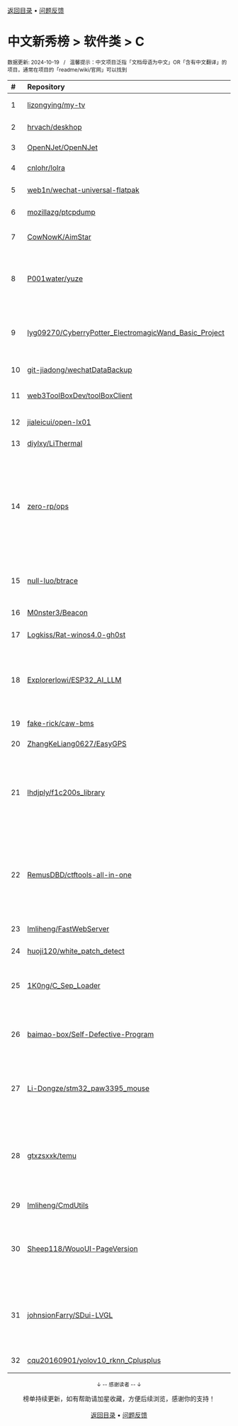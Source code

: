 <a href="https://gitee.com/GrowingGit/GitHub-Chinese-Top-Charts#github中文排行榜">返回目录</a> • <a href="/content/docs/feedback.md">问题反馈</a>

# 中文新秀榜 > 软件类 > C
<sub>数据更新: 2024-10-19&nbsp;&nbsp;&nbsp;/&nbsp;&nbsp;&nbsp;温馨提示：中文项目泛指「文档母语为中文」OR「含有中文翻译」的项目，通常在项目的「readme/wiki/官网」可以找到</sub>

|#|Repository|Description|Stars|Updated|Created|
|:-|:-|:-|:-|:-|:-|
|1|[lizongying/my-tv](https://github.com/lizongying/my-tv)|我的电视 电视直播软件，安装即可使用|29941|2024-06-20|2023-12-04|
|2|[hrvach/deskhop](https://github.com/hrvach/deskhop)|Fast Desktop Switching Device|6165|2024-09-14|2023-12-24|
|3|[OpenNJet/OpenNJet](https://github.com/OpenNJet/OpenNJet)|-|1153|2024-09-27|2024-04-02|
|4|[cnlohr/lolra](https://github.com/cnlohr/lolra)|Transmit LoRa Frames Without a Radio|668|2024-10-15|2024-03-25|
|5|[web1n/wechat-universal-flatpak](https://github.com/web1n/wechat-universal-flatpak)|Flatpak 打包微信 Linux Universal 版|666|2024-09-18|2024-03-08|
|6|[mozillazg/ptcpdump](https://github.com/mozillazg/ptcpdump)|Process-aware, eBPF-based tcpdump|503|2024-10-17|2024-04-05|
|7|[CowNowK/AimStar](https://github.com/CowNowK/AimStar)|Free and open-source external cheat for CS2, written in C++, working on Windows|480|2024-10-18|2023-11-28|
|8|[P001water/yuze](https://github.com/P001water/yuze)|A socksv5 proxy tool Written by CLang. 一款纯C实现的基于socks5协议的轻量内网穿透工具，支持ew的全部数据转发方式，支持跨平台使用|360|2024-06-27|2024-01-13|
|9|[lyg09270/CyberryPotter_ElectromagicWand_Basic_Project](https://github.com/lyg09270/CyberryPotter_ElectromagicWand_Basic_Project)|Cyberry Potter electromagic wand.的基础工程，可以使用不同的（法术）动作点亮LED，也可以根据自己的需求将LED修改为其他功能。|286|2024-09-13|2024-07-23|
|10|[git-jiadong/wechatDataBackup](https://github.com/git-jiadong/wechatDataBackup)|PC微信聊天记录数据导出工具|239|2024-09-22|2024-08-15|
|11|[web3ToolBoxDev/toolBoxClient](https://github.com/web3ToolBoxDev/toolBoxClient)|一步一步编写web3工具——Step-by-Step Development of Web3 Tools|203|2024-09-26|2024-02-27|
|12|[jialeicui/open-lx01](https://github.com/jialeicui/open-lx01)|小爱音箱mini定制固件   Let the Xiao Ai Speaker Mini free|196|2024-05-12|2024-01-23|
|13|[diylxy/LiThermal](https://github.com/diylxy/LiThermal)|基于海康4117的热成像相机|148|2024-10-16|2024-10-01|
|14|[zero-rp/ops](https://github.com/zero-rp/ops)|一款轻量级、高性能、功能强大的内网穿透代理服务器。支持tcp、udp、socks5、http等几乎所有流量转发，可用来访问内网网站、本地支付接口调试、ssh访问、远程桌面，内网dns解析、内网socks5代理等等……，并带有功能强大的web管理端。a lightweight, high-performance, powerful intranet penetration proxy server, ...|145|2024-10-09|2024-04-06|
|15|[null-luo/btrace](https://github.com/null-luo/btrace)|btrace：binder_transaction+eBPF+Golang实现通用的Android APP动态行为追踪工具|133|2024-06-15|2024-05-26|
|16|[M0nster3/Beacon](https://github.com/M0nster3/Beacon)|重构Beacon|132|2024-08-19|2024-05-09|
|17|[Logkiss/Rat-winos4.0-gh0st](https://github.com/Logkiss/Rat-winos4.0-gh0st)|免杀远控木马源码整理开源(银狐 winos 大灰狼  gh0st)  Rat |131|2024-10-17|2024-06-21|
|18|[Explorerlowi/ESP32_AI_LLM](https://github.com/Explorerlowi/ESP32_AI_LLM)|本项目使用esp32、esp32s3接入讯飞星火、豆包、chatgpt等大模型，实现语音对话聊天功能，支持语音唤醒、连续对话、音乐播放等功能，同时外接了一块显示屏实时显示对话的内容。|116|2024-09-25|2024-07-01|
|19|[fake-rick/caw-bms](https://github.com/fake-rick/caw-bms)|锂电池管理系统|114|2024-07-11|2023-12-23|
|20|[ZhangKeLiang0627/EasyGPS](https://github.com/ZhangKeLiang0627/EasyGPS)|基于ESP32S3的GPS定位器|91|2024-10-13|2024-06-14|
|21|[lhdjply/f1c200s_library](https://github.com/lhdjply/f1c200s_library)|该项目是为全志 F1C100S/F1C200S 所编写的库函数，编写风格模仿 STM32 标准库，使得从 STM32 过来的人更容易上手。项目已经移植了 cherryusb、fatfs、lvgl、rt-thread。|89|2024-05-20|2023-12-04|
|22|[RemusDBD/ctftools-all-in-one](https://github.com/RemusDBD/ctftools-all-in-one)|市场上虽然存在大量的网络安全工具和软件，但它们大多针对某一特定领域或功能，缺乏一个统一的、集成的、易于使用的综合工具平台。这导致参赛者在CTF竞赛中需要频繁切换不同的工具，不仅降低了工作效率，还增加了操作失误的风险。由gitee转发 ↓|86|2024-10-06|2024-07-07|
|23|[lmliheng/FastWebServer](https://github.com/lmliheng/FastWebServer)|专注转发静态资源web服务器|86|2024-05-28|2024-05-20|
|24|[huoji120/white_patch_detect](https://github.com/huoji120/white_patch_detect)|通杀检测基于白文件patch黑代码的免杀技术的后门|85|2024-08-03|2024-08-02|
|25|[1K0ng/C_Sep_Loader](https://github.com/1K0ng/C_Sep_Loader)|一个简单的远程分离的加载器,免杀国内大部分杀软(360 火绒 Windows Defender 金山毒霸 电脑管家)|80|2024-06-29|2024-06-11|
|26|[baimao-box/Self-Defective-Program](https://github.com/baimao-box/Self-Defective-Program)|无Windows API的新型恶意程序：自缺陷程序利用堆栈溢出的隐匿稳定攻击技术研究，A new type of malicious program without Windows API|80|2024-05-10|2024-05-01|
|27|[Li-Dongze/stm32_paw3395_mouse](https://github.com/Li-Dongze/stm32_paw3395_mouse)|本项目是一款基于stm32f103c8t6单片机制作的有线鼠标，使用的光电传感器为原相paw3395，使用HID协议与电脑通讯，尼龙外壳使用立创三维猴3D打印。|75|2024-09-06|2024-09-06|
|28|[gtxzsxxk/temu](https://github.com/gtxzsxxk/temu)|可移植的 RISC-V 解释执行模拟器。模拟了常见的SoC外设，支持运行主线Linux。A portable RISC-V emulator working in instruction-interpreting way. Common SoC peripherals are emulated. Support running mainline Linux. |74|2024-10-01|2023-10-24|
|29|[lmliheng/CmdUtils](https://github.com/lmliheng/CmdUtils)|linux命令行查询脚手架|71|2024-07-22|2024-05-27|
|30|[Sheep118/WouoUI-PageVersion](https://github.com/Sheep118/WouoUI-PageVersion)|这是一个改动自WouoUI的纯C语言，无依赖库，只适用于128*64OLED的代码框架，将WouoUI抽象出一部分统一的接口，以方便快速构建一个具有类似WouoUI风格的OLEDUI。|68|2024-08-30|2024-02-10|
|31|[johnsionFarry/SDui-LVGL](https://github.com/johnsionFarry/SDui-LVGL)|AI画板 SDui-LVGL is a drawing board program based on the LVGL graphics framework, utilizing the stable diffusion API to call a remote server for text-to-image and image-to-image generation. This was my  ...|61|2024-08-06|2024-08-05|
|32|[cqu20160901/yolov10_rknn_Cplusplus](https://github.com/cqu20160901/yolov10_rknn_Cplusplus)|yolov10 瑞芯微 rknn 板端 C++部署，使用平台 rk3588。|61|2024-07-18|2024-05-27|

<div align="center">
    <p><sub>↓ -- 感谢读者 -- ↓</sub></p>
    榜单持续更新，如有帮助请加星收藏，方便后续浏览，感谢你的支持！
</div>

<br/>

<div align="center"><a href="https://gitee.com/GrowingGit/GitHub-Chinese-Top-Charts#github中文排行榜">返回目录</a> • <a href="/content/docs/feedback.md">问题反馈</a></div>
